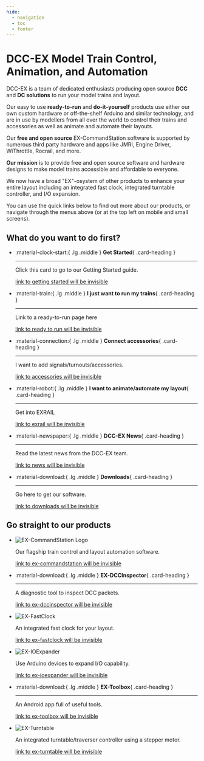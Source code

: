 ```yaml
---
hide:
  - navigation
  - toc
  - footer
---
```


# DCC-EX Model Train Control, Animation, and Automation

DCC-EX is a team of dedicated enthusiasts producing open source **DCC** and **DC solutions** to run your model trains and layout.

Our easy to use **ready-to-run** and **do-it-yourself** products use either our own custom hardware or off-the-shelf Arduino and similar technology, and are in use by modellers from all over the world to control their trains and accessories as well as animate and automate their layouts.

Our **free and open source** EX-CommandStation software is supported by numerous third party hardware and apps like JMRI, Engine Driver, WiThrottle, Rocrail, and more.

**Our mission** is to provide free and open source software and hardware designs to make model trains accessible and affordable to everyone.

We now have a broad "EX"-osystem of other products to enhance your entire layout including an integrated fast clock, integrated turntable controller, and I/O expansion.

You can use the quick links below to find out more about our products, or navigate through the menus above (or at the top left on mobile and small screens).

## What do you want to do first?

<div class="grid cards" markdown>

- :material-clock-start:{ .lg .middle } **Get Started**{ .card-heading }

    ---

    Click this card to go to our Getting Started guide.

    [link to getting started will be invisible](/getting-started/01-getting-started.md)

- :material-train:{ .lg .middle } **I just want to run my trains**{ .card-heading }

    ---

    Link to a ready-to-run page here

    [link to ready to run will be invisible](/products/ex-csb1/1-ex-csb1.md)

- :material-connection:{ .lg .middle } **Connect accessories**{ .card-heading }

    ---

    I want to add signals/turnouts/accessories.

    [link to accessories will be invisible](/products/ex-commandstation/accessories/accessories.md)

- :material-robot:{ .lg .middle } **I want to animate/automate my layout**{ .card-heading }

    ---

    Get into EXRAIL

    [link to exrail will be invisible](/products/ex-commandstation/exrail/1-exrail.md)

- :material-newspaper:{ .lg .middle } **DCC-EX News**{ .card-heading }

    ---

    Read the latest news from the DCC-EX team.

    [link to news will be invisible](/news/index.md)

- :material-download:{ .lg .middle } **Downloads**{ .card-heading }

    ---

    Go here to get our software.

    [link to downloads will be invisible](/getting-started/10-downloads.md)

</div>

## Go straight to our products

<div class="grid cards" markdown>

- ![EX-CommandStation Logo](/_static/images/logos/DCC-EX_product-logo-ex-commandstation.svg)

    Our flagship train control and layout automation software.

    [link to ex-commandstation will be invisible](/products/ex-commandstation/1-overview.md)

- :material-download:{ .lg .middle } **EX-DCCInspector**{ .card-heading }

    ---

    A diagnostic tool to inspect DCC packets.

    [link to ex-dccinspector will be invisible](#)

- ![EX-FastClock](/_static/images/logos/DCC-EX_product-logo-ex-fastclock.svg)

    An integrated fast clock for your layout.

    [link to ex-fastclock will be invisible](/products/ex-fastclock/01-overview.md)

- ![EX-IOExpander](/_static/images/logos/DCC-EX_product-logo-ex-IOExpander.svg)

    Use Arduino devices to expand I/O capability.

    [link to ex-ioexpander will be invisible](/products/ex-ioexpander/ex-ioexpander.md)

- :material-download:{ .lg .middle } **EX-Toolbox**{ .card-heading }

    ---

    An Android app full of useful tools.

    [link to ex-toolbox will be invisible](#)

- ![EX-Turntable](/_static/images/logos/DCC-EX_product-logo-ex-turntable.svg)

    An integrated turntable/traverser controller using a stepper motor.

    [link to ex-turntable will be invisible](/products/ex-turntable/ex-turntable.md)

</div>
